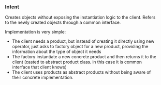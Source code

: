 ﻿### Intent
Creates objects without exposing the instantiation logic to the client.
Refers to the newly created objects through a common interface.

Implementation is very simple:
- The client needs a product, but instead of creating it directly using new operator, just asks to factory object for a new product, providing the information about the type of object it needs
- The factory instantiate a new concrete product and then returns it to the client (casted to abstract product class. in this case it is common interface that client knows)
- The client uses products as abstract products without being aware of their concrete implementation.